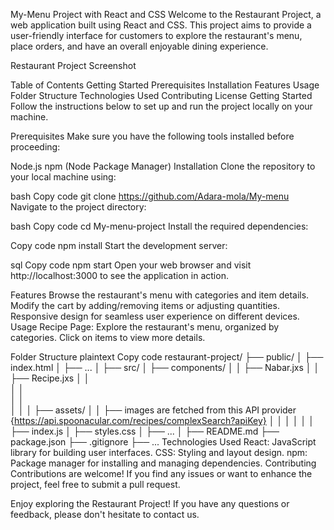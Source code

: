 My-Menu Project with React and CSS
Welcome to the Restaurant Project, a web application built using React and CSS. This project aims to provide a user-friendly interface for customers to explore the restaurant's menu, place orders, and have an overall enjoyable dining experience.

Restaurant Project Screenshot

Table of Contents
Getting Started
Prerequisites
Installation
Features
Usage
Folder Structure
Technologies Used
Contributing
License
Getting Started
Follow the instructions below to set up and run the project locally on your machine.

Prerequisites
Make sure you have the following tools installed before proceeding:

Node.js
npm (Node Package Manager)
Installation
Clone the repository to your local machine using:

bash
Copy code
git clone https://github.com/Adara-mola/My-menu
Navigate to the project directory:

bash
Copy code
cd My-menu-project
Install the required dependencies:

Copy code
npm install
Start the development server:

sql
Copy code
npm start
Open your web browser and visit http://localhost:3000 to see the application in action.

Features
Browse the restaurant's menu with categories and item details.
Modify the cart by adding/removing items or adjusting quantities.
Responsive design for seamless user experience on different devices.
Usage
Recipe Page: Explore the restaurant's menu, organized by categories. Click on items to view more details.

Folder Structure
plaintext
Copy code
restaurant-project/
├── public/
│ ├── index.html
│ ├── ...
│
├── src/
│ ├── components/
│ │ ├── Nabar.jxs
│ │ ├── Recipe.jxs
│ │  
│ │  
│ │  
│ │
│ ├── assets/
│ │ ├── images are fetched from this API provider {https://api.spoonacular.com/recipes/complexSearch?apiKey}
│ │
│ │
│
│ ├── index.js
│ ├── styles.css
│ ├── ...
│
├── README.md
├── package.json
├── .gitignore
├── ...
Technologies Used
React: JavaScript library for building user interfaces.
CSS: Styling and layout design.
npm: Package manager for installing and managing dependencies.
Contributing
Contributions are welcome! If you find any issues or want to enhance the project, feel free to submit a pull request.

Enjoy exploring the Restaurant Project! If you have any questions or feedback, please don't hesitate to contact us.

